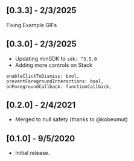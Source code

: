 ## [0.3.3] - 2/3/2025
Fixing Example GIFs

## [0.3.0] - 2/3/2025
* Updating minSDK to `sdk: ^3.5.0`
* Adding more controls on Stack
```
enableClickToDismiss: bool,
preventForegroundInteractions: bool,
onForegroundCallback: functionCallback,
```

## [0.2.0] - 2/4/2021
* Merged to null safety (thanks to @kobeumut)

## [0.1.0] - 9/5/2020
* Initial release.
